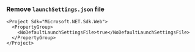 ### Remove `launchSettings.json` file
```csproj
<Project Sdk="Microsoft.NET.Sdk.Web">
  <PropertyGroup>
    <NoDefaultLaunchSettingsFile>true</NoDefaultLaunchSettingsFile>
  </PropertyGroup>
</Project>
```

